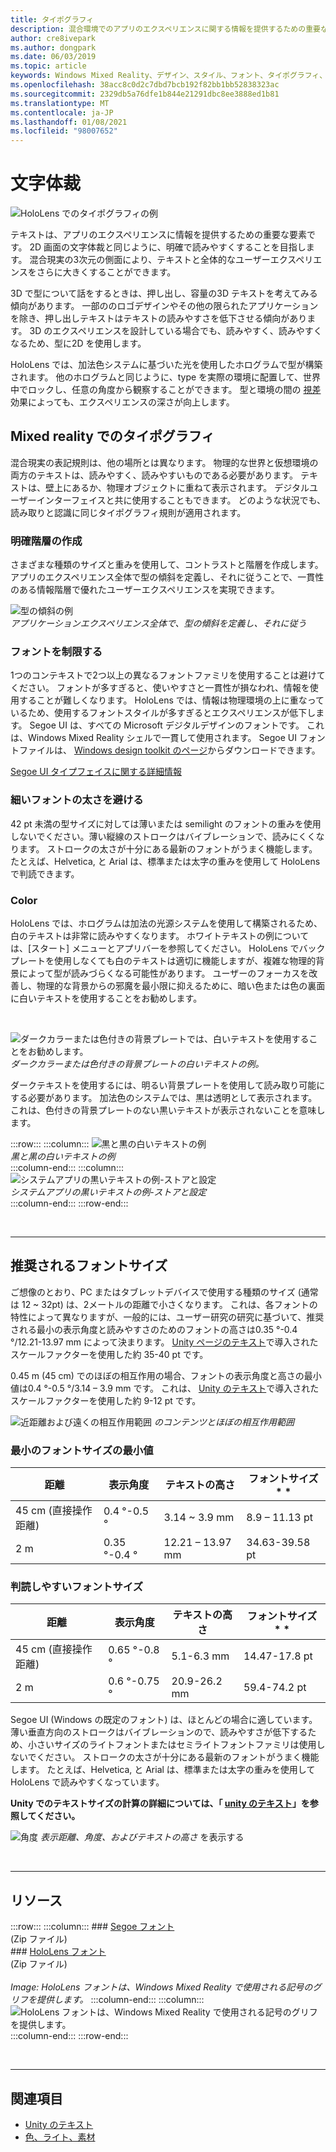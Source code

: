 ```yaml
---
title: タイポグラフィ
description: 混合環境でのアプリのエクスペリエンスに関する情報を提供するための重要な要素としてテキストを設計および実装する方法について説明します。
author: cre8ivepark
ms.author: dongpark
ms.date: 06/03/2019
ms.topic: article
keywords: Windows Mixed Reality、デザイン、スタイル、フォント、タイポグラフィ、ui、ux、テキスト、mixed reality ヘッドセット、windows mixed reality ヘッドセット、virtual Reality ヘッドセット、HoloLens
ms.openlocfilehash: 38acc8c0d2c7dbd7bcb192f82bb1bb52838323ac
ms.sourcegitcommit: 2329db5a76dfe1b844e21291dbc8ee3888ed1b81
ms.translationtype: MT
ms.contentlocale: ja-JP
ms.lasthandoff: 01/08/2021
ms.locfileid: "98007652"
---
```

# <a name="typography"></a>文字体裁

![HoloLens でのタイポグラフィの例](images/typography-cover.png)<br>


テキストは、アプリのエクスペリエンスに情報を提供するための重要な要素です。 2D 画面の文字体裁と同じように、明確で読みやすくすることを目指します。 混合現実の3次元の側面により、テキストと全体的なユーザーエクスペリエンスをさらに大きくすることができます。

3D で型について話をするときは、押し出し、容量の3D テキストを考えてみる傾向があります。 一部ののロゴデザインやその他の限られたアプリケーションを除き、押し出しテキストはテキストの読みやすさを低下させる傾向があります。 3D のエクスペリエンスを設計している場合でも、読みやすく、読みやすくなるため、型に2D を使用します。

HoloLens では、加法色システムに基づいた光を使用したホログラムで型が構築されます。 他のホログラムと同じように、type を実際の環境に配置して、世界中でロックし、任意の角度から観察することができます。 型と環境の間の [視差](https://en.wikipedia.org/wiki/Parallax) 効果によっても、エクスペリエンスの深さが向上します。

## <a name="typography-in-mixed-reality"></a>Mixed reality でのタイポグラフィ

混合現実の表記規則は、他の場所とは異なります。 物理的な世界と仮想環境の両方のテキストは、読みやすく、読みやすいものである必要があります。 テキストは、壁上にあるか、物理オブジェクトに重ねて表示されます。 デジタルユーザーインターフェイスと共に使用することもできます。 どのような状況でも、読み取りと認識に同じタイポグラフィ規則が適用されます。

### <a name="create-clear-hierarchy"></a>明確階層の作成

さまざまな種類のサイズと重みを使用して、コントラストと階層を作成します。 アプリのエクスペリエンス全体で型の傾斜を定義し、それに従うことで、一貫性のある情報階層で優れたユーザーエクスペリエンスを実現できます。

![型の傾斜の例](images/typography-ramp-1000px.jpg)<br>
*アプリケーションエクスペリエンス全体で、型の傾斜を定義し、それに従う*

### <a name="limit-your-fonts"></a>フォントを制限する

1つのコンテキストで2つ以上の異なるフォントファミリを使用することは避けてください。 フォントが多すぎると、使いやすさと一貫性が損なわれ、情報を使用することが難しくなります。 HoloLens では、情報は物理環境の上に重なっているため、使用するフォントスタイルが多すぎるとエクスペリエンスが低下します。 Segoe UI は、すべての Microsoft デジタルデザインのフォントです。 これは、Windows Mixed Reality シェルで一貫して使用されます。 Segoe UI フォントファイルは、 [Windows design toolkit のページ](https://docs.microsoft.com/windows/uwp/design-downloads/)からダウンロードできます。

[Segoe UI タイプフェイスに関する詳細情報](https://docs.microsoft.com/windows/uwp/design/style/typography)

### <a name="avoid-thin-font-weights"></a>細いフォントの太さを避ける

42 pt 未満の型サイズに対しては薄いまたは semilight のフォントの重みを使用しないでください。薄い縦線のストロークはバイブレーションで、読みにくくなります。 ストロークの太さが十分にある最新のフォントがうまく機能します。 たとえば、Helvetica, と Arial は、標準または太字の重みを使用して HoloLens で判読できます。

### <a name="color"></a>Color

HoloLens では、ホログラムは加法の光源システムを使用して構築されるため、白のテキストは非常に読みやすくなります。 ホワイトテキストの例については、[スタート] メニューとアプリバーを参照してください。 HoloLens でバックプレートを使用しなくても白のテキストは適切に機能しますが、複雑な物理的背景によって型が読みづらくなる可能性があります。 ユーザーのフォーカスを改善し、物理的な背景からの邪魔を最小限に抑えるために、暗い色または色の裏面に白いテキストを使用することをお勧めします。

<br>


![ダークカラーまたは色付きの背景プレートでは、白いテキストを使用することをお勧めします。 ](images/typography-whiteonblack2-1000px.jpg)
*ダークカラーまたは色付きの背景プレートの白いテキストの例。*
<br>

ダークテキストを使用するには、明るい背景プレートを使用して読み取り可能にする必要があります。 加法色のシステムでは、黒は透明として表示されます。 これは、色付きの背景プレートのない黒いテキストが表示されないことを意味します。

:::row:::
    :::column:::
        ![黒と黒の白いテキストの例](images/typography-whiteonblack.png)<br>
        *黒と黒の白いテキストの例*<br>
    :::column-end:::
    :::column:::
        ![システムアプリの黒いテキストの例-ストアと設定](images/640px-typography-blackonwhite.jpg)<br>
        *システムアプリの黒いテキストの例-ストアと設定*<br>
    :::column-end:::
:::row-end:::

<br>

---

## <a name="recommended-font-size"></a>推奨されるフォントサイズ

ご想像のとおり、PC またはタブレットデバイスで使用する種類のサイズ (通常は 12 ~ 32pt) は、2メートルの距離で小さくなります。 これは、各フォントの特性によって異なりますが、一般的には、ユーザー研究の研究に基づいて、推奨される最小の表示角度と読みやすさのためのフォントの高さは0.35 °-0.4 °/12.21-13.97 mm によって決まります。 [Unity ページのテキスト](../develop/unity/text-in-unity.md)で導入されたスケールファクターを使用した約 35-40 pt です。 

0.45 m (45 cm) でのほぼの相互作用の場合、フォントの表示角度と高さの最小値は0.4 °-0.5 °/3.14 – 3.9 mm です。 これは、 [Unity のテキスト](../develop/unity/text-in-unity.md)で導入されたスケールファクターを使用した約 9-12 pt です。

![近距離および遠くの相互作用範囲 ](images/typography-distance-1000px.jpg)
 *のコンテンツとほぼの相互作用範囲*

### <a name="the-minimum-legible-font-size"></a>最小のフォントサイズの最小値

| 距離 | 表示角度 | テキストの高さ | フォントサイズ * * |
|---------|---------|---------|---------|
| 45 cm (直接操作距離) | 0.4 °-0.5 ° | 3.14 ~ 3.9 mm | 8.9 – 11.13 pt |
| 2 m | 0.35 °-0.4 ° | 12.21 – 13.97 mm | 34.63-39.58 pt |

### <a name="the-comfortably-legible-font-size"></a>判読しやすいフォントサイズ

| 距離 | 表示角度 | テキストの高さ | フォントサイズ * * |
|---------|---------|---------|---------|
| 45 cm (直接操作距離) | 0.65 °-0.8 ° | 5.1-6.3 mm | 14.47-17.8 pt |
| 2 m | 0.6 °-0.75 ° | 20.9-26.2 mm | 59.4-74.2 pt |


Segoe UI (Windows の既定のフォント) は、ほとんどの場合に適しています。 薄い垂直方向のストロークはバイブレーションので、読みやすさが低下するため、小さいサイズのライトフォントまたはセミライトフォントファミリは使用しないでください。 ストロークの太さが十分にある最新のフォントがうまく機能します。 たとえば、Helvetica, と Arial は、標準または太字の重みを使用して HoloLens で読みやすくなっています。

**Unity でのテキストサイズの計算の詳細については、「 [unity のテキスト](../develop/unity/text-in-unity.md)」を参照してください。**

![角度 ](images/Text_In_Unity_ViewingAngle.jpg)
 *表示距離、角度、およびテキストの高さ* を表示する

<br>

---

## <a name="resources"></a>リソース

:::row:::
    :::column:::
    ### <a name="segoe-fontsbr"></a>[Segoe フォント](https://download.microsoft.com/download/1/B/C/1BCF071A-78EE-4968-ACBE-15461C274B61/Segoe%20fonts%20v1705.zip)<br>
    (Zip ファイル)<br>
    ### <a name="hololens-fontbr"></a>[HoloLens フォント](https://download.microsoft.com/download/3/8/D/38D659E2-4B9C-413A-B2E7-1956181DC427/Hololens%20font.zip)<br>
    (Zip ファイル)<br>
    <br>
    *Image: HoloLens フォントは、Windows Mixed Reality で使用される記号のグリフを提供します。*
    :::column-end:::
        :::column:::
        ![HoloLens フォントは、Windows Mixed Reality で使用される記号のグリフを提供します。](images/hololensmdl2symbols.jpg)<br>
    :::column-end:::
:::row-end:::


<br>

---

## <a name="see-also"></a>関連項目

* [Unity のテキスト](../develop/unity/text-in-unity.md)
* [色、ライト、素材](../color,-light-and-materials.md)
